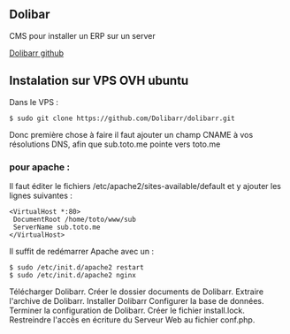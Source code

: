## Dolibar

CMS pour installer un ERP sur un server

[Dolibarr github](https://github.com/Dolibarr/dolibarr)

## Instalation sur VPS OVH ubuntu

Dans le VPS :

    $ sudo git clone https://github.com/Dolibarr/dolibarr.git

Donc première chose à faire il faut ajouter un champ CNAME à vos résolutions DNS, afin que sub.toto.me pointe vers toto.me

### pour apache :

 Il faut éditer le fichiers /etc/apache2/sites-available/default et y ajouter les lignes suivantes :

    <VirtualHost *:80>
     DocumentRoot /home/toto/www/sub
     ServerName sub.toto.me
    </VirtualHost>

 Il suffit de redémarrer Apache avec un :

    $ sudo /etc/init.d/apache2 restart
    $ sudo /etc/init.d/apache2 nginx



Télécharger Dolibarr.
Créer le dossier documents de Dolibarr.
Extraire l'archive de Dolibarr.
Installer Dolibarr
Configurer la base de données.
Terminer la configuration de Dolibarr.
Créer le fichier install.lock.
Restreindre l'accès en écriture du Serveur Web au fichier conf.php.
